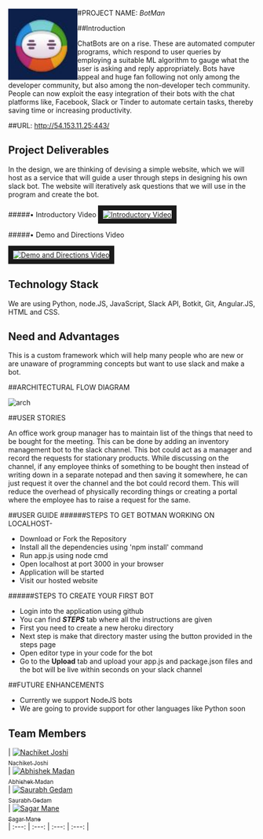 #PROJECT NAME: _BotMan_
<img src="https://github.com/SJSU272Lab/Botman/blob/master/Documents/Project%20Logo/logo.JPG" width="28%" align="left">



##Introduction

ChatBots are on a rise. These are automated computer programs, which respond to user queries by employing a suitable ML algorithm to gauge what the user is asking and reply appropriately. Bots have appeal and huge fan following not only among the developer community, but also among the non-developer tech community. People can now exploit the easy integration of their bots with the chat platforms like, Facebook, Slack or Tinder to automate certain tasks, thereby saving time or increasing productivity.

##URL:
http://54.153.11.25:443/

## Project Deliverables

In the design, we are thinking of devising a simple website, which we will host as a service that will guide a user through steps in designing his own slack bot.
The website will iteratively ask questions that we will use in the program and create the bot.

#####• Introductory Video
<a href="https://www.youtube.com/watch?v=Vt0EBIN8PVo"><img src="http://i3.ytimg.com/vi/Vt0EBIN8PVo/hqdefault.jpg" 
alt="Introductory Video" width="240" height="180" border="10" /></a>

#####• Demo and Directions Video 

<a href="https://www.youtube.com/watch?v=HM9CImS1Lug"><img src="http://i3.ytimg.com/vi/HM9CImS1Lug/hqdefault.jpg" 
alt="Demo and Directions Video" width="240" height="180" border="10" /></a>

##	Technology Stack

We are using Python, node.JS, JavaScript, Slack API, Botkit, Git, Angular.JS, HTML and CSS.

##	Need and Advantages

This is a custom framework which will help many people who are new or are unaware of programming concepts but want to use slack and make a bot.

##ARCHITECTURAL FLOW DIAGRAM

![arch](https://cloud.githubusercontent.com/assets/15001254/21296495/f335371c-c521-11e6-9d63-a4221c57c268.png)


##USER STORIES

An office work group manager has to maintain list of the things that need to be bought for the meeting. This can be done by adding an inventory management bot to the slack channel. This bot could act as a manager and record the requests for stationary products. While discussing on the channel, if any employee thinks of something to be bought then instead of writing down in a separate notepad and then saving it somewhere, he can just request it over the channel and the bot could record them. This will reduce the overhead of physically recording things or creating a portal where the employee has to raise a request for the same.

##USER GUIDE
######STEPS TO GET BOTMAN WORKING ON LOCALHOST-
-	Download or Fork the Repository
- Install all the dependencies using 'npm install' command
- Run app.js using node cmd
- Open localhost at port 3000 in your browser
- Application will be started
- Visit our hosted website

######STEPS TO CREATE YOUR FIRST BOT
- Login into the application using github
- You can find **_STEPS_** tab where all the instructions are given
- First you need to create a new heroku directory
- Next step is make that directory master using the button provided in the steps page
- Open editor type in your code for the bot
- Go to the **Upload** tab and upload your app.js and package.json files and the bot will be live within seconds on your slack channel

##FUTURE ENHANCEMENTS
- Currently we support NodeJS bots
- We are going to provide support for other languages like Python soon 

## Team Members


| [![Nachiket Joshi](https://avatars.githubusercontent.com/TheBloodMage?s=100)<br /><sub>Nachiket Joshi</sub>](https://github.com/TheBloodMage)<br /> | [![Abhishek Madan](https://avatars.githubusercontent.com/AbhishekMadan?s=100)<br /><sub>Abhishek Madan</sub>](https://github.com/AbhishekMadan)<br /> 
| [![Saurabh Gedam](https://avatars.githubusercontent.com/saurabhgedam?s=100)<br /><sub>Saurabh Gedam</sub>](https://github.com/saurabhgedam)<br />
| [![Sagar Mane](https://avatars.githubusercontent.com/Sagar-Mane?s=100)<br /><sub>Sagar Mane</sub>](https://github.com/Sagar-Mane)<br/>
| :---: | :---: | :---: | :---: |
